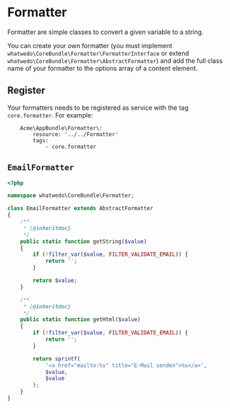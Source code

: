 # Formatter

Formatter are simple classes to convert a given variable to a string. 

You can create your own formatter (you must implement `whatwedo\CoreBundle\Formatter\FormatterInterface` or extend `whatwedo\CoreBundle\Formatter\AbstractFormatter`) and add the full class name of your formatter to the options array of a content element.

## Register

Your formatters needs to be registered as service with the tag `core.formatter`. For example:

```
    Acme\AppBundle\Formatter\:
        resource: '../../Formatter'
        tags:
            - core.formatter
```

## `EmailFormatter`

```php
<?php

namespace whatwedo\CoreBundle\Formatter;

class EmailFormatter extends AbstractFormatter
{
    /**
     * {@inheritdoc}
     */
    public static function getString($value)
    {
        if (!filter_var($value, FILTER_VALIDATE_EMAIL)) {
            return '';
        }

        return $value;
    }

    /**
     * {@inheritdoc}
     */
    public static function getHtml($value)
    {
        if (!filter_var($value, FILTER_VALIDATE_EMAIL)) {
            return '';
        }

        return sprintf(
            '<a href="mailto:%s" title="E-Mail senden">%s</a>',
            $value,
            $value
        );
    }
}
```
